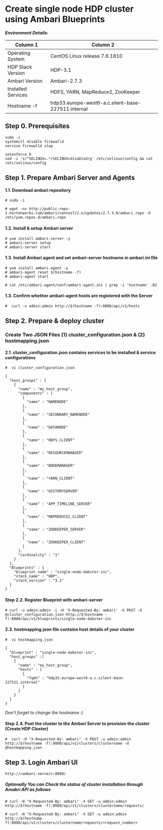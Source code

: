 # Create single node HDP cluster using Ambari Blueprints


___Environment Details:___

Column 1 | Column 2
------------- | -------------
Operating System | CentOS Linux release 7.6.1810
HDP Stack Version | HDP-3.1
Ambari Version | Ambari-2.7.3
Installed Services | HDFS, YARN, MapReduce2, ZooKeeper
Hostname -f | hdp33.europe-west6-a.c.silent-base-227511.internal


## Step 0. Prerequisites
```
sudo -i
systemctl disable firewalld
service firewalld stop

setenforce 0
sed -i 's/^SELINUX=.*/SELINUX=disabled/g' /etc/selinux/config && cat /etc/selinux/config

```

## Step 1. Prepare Ambari Server and Agents

#### 1.1. Download ambari repository
```
# sudo -i

# wget -nv http://public-repo-1.hortonworks.com/ambari/centos7/2.x/updates/2.7.3.0/ambari.repo -O /etc/yum.repos.d/ambari.repo
```

#### 1.2. Install & setup Ambari server
```
# yum install ambari-server -y
# ambari-server setup
# ambari-server start
```

#### 1.3. Install Ambari agent and set ambari-server hostname in ambari.ini file

```
# yum install ambari-agent -y
# ambari-agent reset $(hostname -f)
# ambari-agent start

# cat /etc/ambari-agent/conf/ambari-agent.ini | grep -i 'hostname' -B1
```


#### 1.3. Confirm whether ambari-agent hosts are registered with the Server

`#  curl -u admin:admin http://$(hostname -f):8080/api/v1/hosts`


## Step 2. Prepare & deploy cluster
### Create Two JSON Files (1) cluster_configuration.json & (2) hostmapping.json

#### 2.1. cluster_configuration.json contains services to be installed & service configurations

`#  vi cluster_configuration.json`

```
{
  "host_groups" : [
    {
      "name" : "my_host_group",     
      "components" : [
        {
          "name" : "NAMENODE"
        },
        {
          "name" : "SECONDARY_NAMENODE"
        },       
        {
          "name" : "DATANODE"
        },
        {
          "name" : "HDFS_CLIENT"
        },
        {
          "name" : "RESOURCEMANAGER"
        },
        {
          "name" : "NODEMANAGER"
        },
        {
          "name" : "YARN_CLIENT"
        },
        {
          "name" : "HISTORYSERVER"
        },
        {
          "name" : "APP_TIMELINE_SERVER"
        },
        {
          "name" : "MAPREDUCE2_CLIENT"
        },
        {
          "name" : "ZOOKEEPER_SERVER"
        },
        {
          "name" : "ZOOKEEPER_CLIENT"
        }
      ],
      "cardinality" : "1"
    }
  ],
  "Blueprints" : {
    "blueprint_name" : "single-node-dabster-inc",
    "stack_name" : "HDP",
    "stack_version" : "3.1"
  }
}
```


#### Step 2.2. Register Blueprint with ambari-server

```
# curl -u admin:admin -i -H 'X-Requested-By: ambari' -X POST -d @cluster_configuration.json http://$(hostname -f):8080/api/v1/blueprints/single-node-dabster-inc

```

#### 2.3. hostmapping.json file contains host details of your cluster

`#  vi hostmapping.json`

```
{
  "blueprint" : "single-node-dabster-inc",
  "host_groups" :[
    {
      "name" : "my_host_group", 
      "hosts" : [         
        {
          "fqdn" : "hdp33.europe-west6-a.c.silent-base-227511.internal"
        }
      ]
    }
  ]
}

```
_Don't forget to change the hostname :)_

#### Step 2.4. Post the cluster to the Ambari Server to provision the cluster (Create HDP Cluster)

```
#  curl -H "X-Requested-By: ambari" -X POST -u admin:admin http://$(hostname -f):8080/api/v1/clusters/clustername -d @hostmapping.json

```

## Step 3. Login Ambari UI

`http://<ambari-server>:8080/`
  

##### Optionally You can Check the status of cluster installation through Amabri API as follows

```
# curl -H "X-Requested-By: ambari" -X GET -u admin:admin http://$(hostname -f):8080/api/v1/clusters/clustername/requests/

# curl -H "X-Requested-By: ambari" -X GET -u admin:admin http://$(hostname -f):8080/api/v1/clusters/clustername/requests/<request_number>
```






